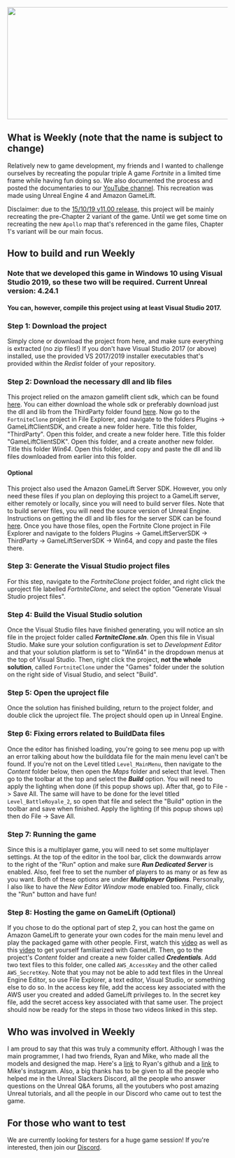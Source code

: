 <img src="https://raw.githubusercontent.com/pivotman319-new/fortnite-clone-ue4/patch-3/readme_images/T_Frontend_UI_Wordmark-512_black.png" width="512" height="256"></img>
## What is Weekly (note that the name is subject to change)
Relatively new to game development, my friends and I wanted to challenge ourselves by recreating the popular triple A game *Fortnite* in a limited time frame while having fun doing so. We also documented the process and posted the documentaries to our [YouTube channel](https://www.youtube.com/watch?v=UCyIgPcXKLQ). This recreation was made using Unreal Engine 4 and Amazon GameLift.

Disclaimer: due to the [15/10/19 v11.00 release](https://www.epicgames.com/fortnite/en-US/home), this project will be mainly recreating the pre-Chapter 2 variant of the game. Until we get some time on recreating the new `Apollo` map that's referenced in the game files, Chapter 1's variant will be our main focus.

## How to build and run Weekly
### Note that we developed this game in Windows 10 using Visual Studio 2019, so these two will be required. Current Unreal version: 4.24.1
#### You can, however, compile this project using at least Visual Studio 2017.

### Step 1: Download the project
Simply clone or download the project from here, and make sure everything is extracted (no zip files!) If you don't have Visual Studio 2017 (or above) installed, use the provided VS 2017/2019 installer executables that's provided within the _Redist_ folder of your repository.

### Step 2: Download the necessary dll and lib files
This project relied on the amazon gamelift client sdk, which can be found [here](https://github.com/YetiTech-Studios/UE4GameLiftClientSDK). You can either download the whole sdk or preferably download just the dll and lib from the ThirdParty folder found [here](https://github.com/YetiTech-Studios/UE4GameLiftClientSDK/tree/master/GameLiftClientSDK/ThirdParty/GameLiftClientSDK/Win64). Now go to the `FortniteClone` project in File Explorer, and navigate to the folders Plugins -> GameLiftClientSDK, and create a new folder here. Title this folder, "ThirdParty". Open this folder, and create a new folder here. Title this folder "GameLiftClientSDK". Open this folder, and a create another new folder. Title this folder *Win64*. Open this folder, and copy and paste the dll and lib files downloaded from earlier into this folder.

#### Optional
This project also used the Amazon GameLift Server SDK. However, you only need these files if you plan on deploying this project to a GameLift server, either remotely or locally, since you will need to build server files. Note that to build server files, you will need the source version of Unreal Engine. Instructions on getting the dll and lib files for the server SDK can be found [here](https://docs.aws.amazon.com/gamelift/latest/developerguide/integration-engines-setup-unreal.html). Once you have those files, open the Fortnite Clone project in File Explorer and navigate to the folders Plugins -> GameLiftServerSDK -> ThirdParty -> GameLiftServerSDK -> Win64, and copy and paste the files there.

### Step 3: Generate the Visual Studio project files
For this step, navigate to the *FortniteClone* project folder, and right click the uproject file labelled *FortniteClone*, and select the option "Generate Visual Studio project files". 

### Step 4: Build the Visual Studio solution
Once the Visual Studio files have finished generating, you will notice an sln file in the project folder called ***FortniteClone.sln***. Open this file in Visual Studio. Make sure your solution configuration is set to *Development Editor* and that your solution platform is set to "Win64" in the dropdown menus at the top of Visual Studio. Then, right click the project, **not the whole solution**, called `FortniteClone` under the "Games" folder under the solution on the right side of Visual Studio, and select "Build".

### Step 5: Open the uproject file
Once the solution has finished building, return to the project folder, and double click the uproject file. The project should open up in Unreal Engine.

### Step 6: Fixing errors related to BuildData files
Once the editor has finished loading, you're going to see menu pop up with an error talking about how the builddata file for the main menu level can't be found. If you're not on the Level titled `Level_MainMenu`, then navigate to the *Content* folder below, then open the *Maps* folder and select that level. Then go to the toolbar at the top and select the ***Build*** option. You will need to apply the lighting when done (if this popup shows up). After that, go to File -> Save All. The same will have to be done for the level titled `Level_BattleRoyale_2`, so open that file and select the "Build" option in the toolbar and save when finished. Apply the lighting (if this popup shows up) then do File -> Save All.

### Step 7: Running the game
Since this is a multiplayer game, you will need to set some multiplayer settings. At the top of the editor in the tool bar, click the downwards arrow to the right of the "Run" option and make sure ***Run Dedicated Server*** is enabled. Also, feel free to set the number of players to as many or as few as you want. Both of these options are under ***Multiplayer Options***. Personally, I also like to have the *New Editor Window* mode enabled too. Finally, click the "Run" button and have fun!

### Step 8: Hosting the game on GameLift (Optional)
If you chose to do the optional part of step 2, you can host the game on Amazon GameLift to generate your own codes for the main menu level and play the packaged game with other people. First, watch this [video](https://youtu.be/Iq2LpwXogTw) as well as this [video](https://youtu.be/2I8JDeMGkgc) to get yourself familiarized with GameLift. Then, go to the project's *Content* folder and create a new folder called ***Credentials***. Add two text files to this folder, one called `AWS_AccessKey` and the other called `AWS_SecretKey`. Note that you may not be able to add text files in the Unreal Engine Editor, so use File Explorer, a text editor, Visual Studio, or something else to do so. In the access key file, add the access key associated with the AWS user you created and added GameLift privileges to. In the secret key file, add the secret access key associated with that same user. The project should now be ready for the steps in those two videos linked in this step.

## Who was involved in Weekly
I am proud to say that this was truly a community effort. Although I was the main programmer, I had two friends, Ryan and Mike, who made all the models and designed the map. Here's a [link](https://github.com/rthomas24) to Ryan's github and a [link](https://www.instagram.com/mikedecaprio1/) to Mike's instagram. Also, a big thanks has to be given to all the people who helped me in the Unreal Slackers Discord, all the people who answer questions on the Unreal Q&A forums, all the youtubers who post amazing Unreal tutorials, and all the people in our Discord who came out to test the game.

## For those who want to test
We are currently looking for testers for a huge game session! If you're interested, then join our [Discord](https://discord.gg/2xbR5qT).
